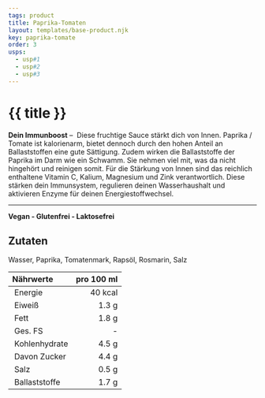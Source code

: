 ```yaml
---
tags: product
title: Paprika-Tomaten
layout: templates/base-product.njk
key: paprika-tomate
order: 3
usps:
  - usp#1
  - usp#2
  - usp#3
---
```



# {{ title }}
**Dein Immunboost** – 
Diese fruchtige Sauce stärkt dich von Innen.
Paprika / Tomate ist kalorienarm, bietet dennoch durch den hohen Anteil an Ballaststoffen eine gute Sättigung.
Zudem wirken die Ballaststoffe der Paprika im Darm wie ein Schwamm.
Sie nehmen viel mit, was da nicht hingehört und reinigen somit.
Für die Stärkung von Innen sind das reichlich enthaltene Vitamin C, Kalium, Magnesium und Zink verantwortlich.
Diese stärken dein Immunsystem, regulieren deinen Wasserhaushalt und aktivieren Enzyme für deinen Energiestoffwechsel.

---
**Vegan - Glutenfrei - Laktosefrei**
## Zutaten
Wasser, Paprika, Tomatenmark, Rapsöl, Rosmarin, Salz

| Nährwerte       | pro 100 ml |
|:----------------|-----------:|
| Energie         | 40 kcal    |
| Eiweiß          | 1.3 g      |
| Fett            | 1.8 g      |
| Ges. FS         | -          |
| Kohlenhydrate   | 4.5 g      |
| Davon Zucker    | 4.4 g      |
| Salz            | 0.5 g      |
| Ballaststoffe   | 1.7 g      |

